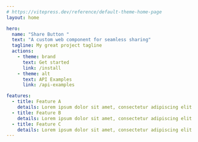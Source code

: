 ```yaml
---
# https://vitepress.dev/reference/default-theme-home-page
layout: home

hero:
  name: "Share Button "
  text: "A custom web component for seamless sharing"
  tagline: My great project tagline
  actions:
    - theme: brand
      text: Get started
      link: /install
    - theme: alt
      text: API Examples
      link: /api-examples

features:
  - title: Feature A
    details: Lorem ipsum dolor sit amet, consectetur adipiscing elit
  - title: Feature B
    details: Lorem ipsum dolor sit amet, consectetur adipiscing elit
  - title: Feature C
    details: Lorem ipsum dolor sit amet, consectetur adipiscing elit
---
```


